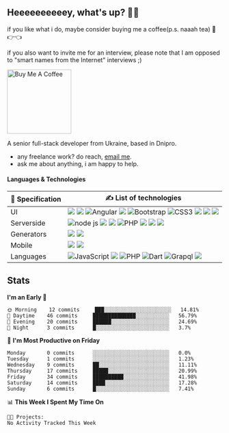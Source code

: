 ## Heeeeeeeeeey, what's up? 👋🏼

if you like what i do, maybe consider buying me a coffee(p.s. naaah tea) 🥺👉👈

if you also want to invite me for an interview, please note that I am opposed to "smart names from the Internet" interviews ;)

<a href="https://www.buymeacoffee.com/leroywagner" target="_blank"><img src="https://cdn.buymeacoffee.com/buttons/v2/default-blue.png" alt="Buy Me A Coffee" width="150" ></a>

A senior full-stack developer from Ukraine, based in Dnipro.

- any freelance work? do reach, [email me](mailto:leroy.wagner20@gmail.com).
- ask me about anything, i am happy to help.

#### Languages & Technologies

<table data-sourcepos="16:3-22:145">
  <thead>
    <tr data-sourcepos="16:3-16:97">
      <th data-sourcepos="16:4-16:24">
        <g-emoji class="g-emoji" alias="seedling" fallback-src="https://github.githubassets.com/images/icons/emoji/unicode/1f331.png">🌱</g-emoji> Specification
      </th>
      <th data-sourcepos="16:26-16:96">
        <g-emoji class="g-emoji" alias="writing_hand" fallback-src="https://github.githubassets.com/images/icons/emoji/unicode/270d.png">✍</g-emoji> List of technologies
      </th>
    </tr>
  </thead>
  <tbody>
    <tr data-sourcepos="18:3-18:128">
      <td data-sourcepos="18:4-18:22">UI</td>
      <td data-sourcepos="18:24-18:127">
        <img src="https://img.shields.io/badge/React.js-007ACC?style=for-the-badge&logo=react&logoColor=white&style=flat" />
        <img src="https://img.shields.io/badge/Vue.js-339933?style=for-the-badge&logo=Vue.js&logoColor=white&style=flat" />
        <img src="https://img.shields.io/badge/Angular-DD0031?style=for-the-badge&logo=Angular&logoColor=white&style=flat" alt="Angular"/>
        <img src="https://img.shields.io/badge/Tailwind-4E9BCD?style=for-the-badge&logo=TailwindCSS&logoColor=white&style=flat" />
        <img src="https://img.shields.io/badge/Bootstrap-7952B3?style=for-the-badge&logo=Bootstrap&logoColor=white&style=flat" alt="Bootstrap"/>
        <img src="https://img.shields.io/badge/CSS3-1572B6?style=for-the-badge&logo=CSS3&logoColor=white&style=flat" alt="CSS3"/> 
        <img src="https://img.shields.io/badge/SASS-b48a91?style=for-the-badge&logo=SASS&logoColor=white&style=flat" />
        <img src="https://img.shields.io/badge/LESS-27338e?style=for-the-badge&logo=less&logoColor=white&style=flat" />
        <img src="https://img.shields.io/badge/Stylus-000000?style=for-the-badge&logo=stylus&logoColor=white&style=flat" />
      </td>
    </tr>
    <tr data-sourcepos="19:3-19:100">
      <td data-sourcepos="19:4-19:22">Serverside</td>
      <td data-sourcepos="19:24-19:99">
        <img src="https://img.shields.io/badge/Node.js-339933?style=for-the-badge&logo=nodedotjs&logoColor=white&style=flat" alt="node js"/>
        <img src="https://img.shields.io/badge/Django-003E2B?style=for-the-badge&logo=django&logoColor=white&style=flat" />
        <img src="https://img.shields.io/badge/Flask-292D35?style=for-the-badge&logo=flask&logoColor=white&style=flat" />
        <img src="https://img.shields.io/badge/PHP-777BB4?style=for-the-badge&logo=PHP&logoColor=white&style=flat" alt="PHP"/>
        <img src="https://img.shields.io/badge/Laravel-F43930?style=for-the-badge&logo=laravel&logoColor=white&style=flat" />
        <img src="https://img.shields.io/badge/Express.js-000000?style=for-the-badge&logo=express&logoColor=white&style=flat" />
        <img src="https://img.shields.io/badge/Ness.js-007ACC?style=for-the-badge&logo=react&logoColor=white&style=flat" />
      </td>
    </tr>
    <tr data-sourcepos="20:3-20:95">
      <td data-sourcepos="20:4-20:22">Generators</td>
      <td data-sourcepos="20:24-20:94">
        <img src="https://img.shields.io/badge/Next.js-000000?style=for-the-badge&logo=next.js&logoColor=white&style=flat" />
        <img src="https://img.shields.io/badge/Nuxt.js-000000?style=for-the-badge&logo=nuxt.js&logoColor=white&style=flat" />
      </td>
    </tr>
    <tr data-sourcepos="21:3-21:95">
      <td data-sourcepos="21:4-21:22">Mobile</td>
      <td data-sourcepos="21:24-21:94">
        <img src="https://img.shields.io/badge/Flutter-1ABEFD?style=for-the-badge&logo=flutter&logoColor=white&style=flat" />
        <img src="https://img.shields.io/badge/React Native-007ACC?style=for-the-badge&logo=react&logoColor=white&style=flat" />
      </td>
    </tr>
    <tr data-sourcepos="22:3-22:145">
      <td data-sourcepos="22:4-22:22">Languages</td>
      <td data-sourcepos="22:24-22:144">
        <img src="https://img.shields.io/badge/JavaScript-F7DF1E?style=for-the-badge&logo=JavaScript&logoColor=black&style=flat" alt="JavaScript"/>
        <img src="https://img.shields.io/badge/Typescript-007ACC?style=for-the-badge&logo=typescript&logoColor=white&style=flat" />
        <img src="https://img.shields.io/badge/PHP-777BB4?style=for-the-badge&logo=PHP&logoColor=white&style=flat" alt="PHP"/>
        <img src="https://img.shields.io/badge/Dart-01589D?style=for-the-badge&logo=dart&logoColor=white&style=flat" alt="Dart"/>
        <img src="https://img.shields.io/badge/GraphQL-E631AC?style=for-the-badge&logo=graphql&logoColor=white&style=flat" alt="Grapql"/>
        <img src="https://img.shields.io/badge/Python-3876A7?style=for-the-badge&logo=python&logoColor=white&style=flat" />
      </td>
    </tr>
  </tbody>
</table>

## Stats
<!--START_SECTION:waka-->
**I'm an Early 🐤** 

```text
🌞 Morning    12 commits     ███░░░░░░░░░░░░░░░░░░░░░░   14.81% 
🌆 Daytime    46 commits     ██████████████░░░░░░░░░░░   56.79% 
🌃 Evening    20 commits     ██████░░░░░░░░░░░░░░░░░░░   24.69% 
🌙 Night      3 commits      █░░░░░░░░░░░░░░░░░░░░░░░░   3.7%

```
📅 **I'm Most Productive on Friday** 

```text
Monday       0 commits      ░░░░░░░░░░░░░░░░░░░░░░░░░   0.0% 
Tuesday      1 commits      ░░░░░░░░░░░░░░░░░░░░░░░░░   1.23% 
Wednesday    9 commits      ██░░░░░░░░░░░░░░░░░░░░░░░   11.11% 
Thursday     17 commits     █████░░░░░░░░░░░░░░░░░░░░   20.99% 
Friday       34 commits     ██████████░░░░░░░░░░░░░░░   41.98% 
Saturday     14 commits     ████░░░░░░░░░░░░░░░░░░░░░   17.28% 
Sunday       6 commits      █░░░░░░░░░░░░░░░░░░░░░░░░   7.41%

```


📊 **This Week I Spent My Time On** 

```text
🐱‍💻 Projects: 
No Activity Tracked This Week

```


<!--END_SECTION:waka-->




<!-- **💡 Awesome projects** 

[![Readme Card](https://github-readme-stats.vercel.app/api/pin/?username=leroywagner&repo=articlegenerator)](https://github.com/leroywagner/articlegenerator) -->
